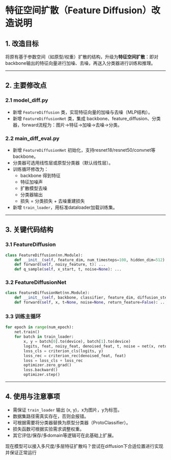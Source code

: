 # 特征空间扩散（Feature Diffusion）改造说明

## 1. 改造目标

将原有基于参数空间（如原型/权重）扩散的结构，升级为**特征空间扩散**：即对backbone输出的特征向量进行加噪、去噪，再送入分类器进行训练和推理。

---

## 2. 主要修改点

### 2.1 model_diff.py
- 新增 `FeatureDiffusion` 类，实现特征向量的加噪与去噪（MLP结构）。
- 新增 `FeatureDiffusionNet` 类，集成 backbone、feature_diffusion、分类器，forward流程为：图片→特征→加噪→去噪→分类。

### 2.2 main_diff_eval.py
- 新增 `FeatureDiffusionNet` 初始化，支持resnet18/resnet50/convnet等backbone。
- 分类器可选用线性层或原型分类器（默认线性层）。
- 训练循环修改为：
  - backbone 得到特征
  - 特征加噪声
  - 扩散模型去噪
  - 分类器输出
  - 损失 = 分类损失 + 去噪重建损失
- 新增 `train_loader`，用标准dataloader加载训练集。

---

## 3. 关键代码结构

### 3.1 FeatureDiffusion
```python
class FeatureDiffusion(nn.Module):
    def __init__(self, feature_dim, num_timesteps=100, hidden_dim=512): ...
    def forward(self, noisy_feature, t): ...
    def q_sample(self, x_start, t, noise=None): ...
```

### 3.2 FeatureDiffusionNet
```python
class FeatureDiffusionNet(nn.Module):
    def __init__(self, backbone, classifier, feature_dim, diffusion_steps=100, hidden_dim=512): ...
    def forward(self, x, t=None, noise=None, return_feature=False): ...
```

### 3.3 训练主循环
```python
for epoch in range(num_epoch):
    net.train()
    for batch in train_loader:
        x, y = batch[0].to(device), batch[1].to(device)
        logits, feat, noisy_feat, denoised_feat, t, noise = net(x, return_feature=True)
        loss_cls = criterion_cls(logits, y)
        loss_rec = criterion_rec(denoised_feat, feat)
        loss = loss_cls + loss_rec
        optimizer.zero_grad()
        loss.backward()
        optimizer.step()
```

---

## 4. 使用与注意事项

- 需保证 `train_loader` 输出 (x, y)，x为图片，y为标签。
- 数据集路径需真实存在，否则会报错。
- 可根据需要将分类器替换为原型分类器（ProtoClassifier）。
- 损失函数可根据实验需求调整权重。
- 其它评估/保存/多domain等逻辑可在此基础上扩展。 



现在模型可以接入多尺度/多层特征扩散吗？尝试在diffusion下合适位置进行实现并保证正常运行
